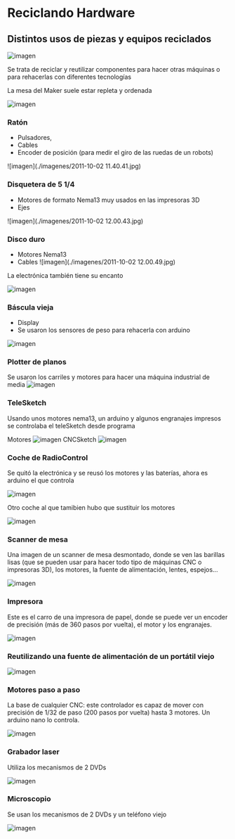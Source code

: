 # Reciclando Hardware

## Distintos usos de piezas y equipos reciclados

![imagen](./imagenes/IMG_20140415_172720.jpg)

Se trata de reciclar y reutilizar componentes para hacer otras máquinas o para rehacerlas con diferentes tecnologías

La mesa del Maker suele estar repleta y ordenada

![imagen](./imagenes/IMG_20150512_143619.jpg)

### Ratón
* Pulsadores,
* Cables
* Encoder de posición (para medir el giro de las ruedas de un robots)

![imagen](./imagenes/2011-10-02 11.40.41.jpg)

### Disquetera de 5 1/4

* Motores de formato Nema13 muy usados en las impresoras 3D
* Ejes

![imagen](./imagenes/2011-10-02 12.00.43.jpg)

### Disco duro

* Motores Nema13
* Cables
![imagen](./imagenes/2011-10-02 12.00.49.jpg)

La electrónica también tiene su encanto

![imagen](./imagenes/IMG_20140918_101803.jpg)

### Báscula vieja
* Display
* Se usaron los sensores de peso para rehacerla con arduino

![imagen](./imagenes/IMG_20140127_202100.jpg)

### Plotter de planos

Se usaron los carriles y motores para hacer una máquina industrial de media
![imagen](./imagenes/IMG_20140130_204115.jpg)

### TeleSketch

Usando unos motores nema13, un arduino y algunos engranajes impresos se controlaba el teleSketch desde programa

Motores
![imagen](./imagenes/IMG_20140217_161805.jpg)
CNCSketch
![imagen](./imagenes/IMG_20140217_172547.jpg)

### Coche de RadioControl

Se quitó la electrónica y se reusó los motores y las baterías, ahora es arduino el que controla

![imagen](./imagenes/IMG_20140411_113028.jpg)

Otro coche al que tamibien hubo que sustituir los motores

![imagen](./imagenes/IMG_20150507_122407.jpg)

### Scanner de mesa

Una imagen de un scanner de mesa desmontado, donde se ven las barillas lisas (que se pueden usar para hacer todo tipo de máquinas CNC o impresoras 3D), los motores, la fuente de alimentación, lentes, espejos...

![imagen](./imagenes/IMG_20140917_190139.jpg)

### Impresora

Este es el carro de una impresora de papel, donde se puede ver un encoder de precisión (más de 360 pasos por vuelta), el motor y los engranajes.

![imagen](./imagenes/IMG_20140917_194320.jpg)

### Reutilizando una fuente de alimentación de un portátil viejo

![imagen](./imagenes/IMG_20150121_093521.jpg)

### Motores paso a paso

La base de cualquier CNC: este controlador es capaz de mover con precisión de 1/32 de paso (200 pasos por vuelta) hasta 3 motores. Un arduino nano lo controla.

![imagen](./imagenes/IMG_20150216_211224.jpg)

### Grabador laser

Utiliza los mecanismos de 2 DVDs

![imagen](./imagenes/IMG_20160210_090330.jpg)

### Microscopio

Se usan los mecanismos de 2 DVDs y un teléfono viejo

![imagen](./imagenes/IMG_20160217_082215.jpg)
